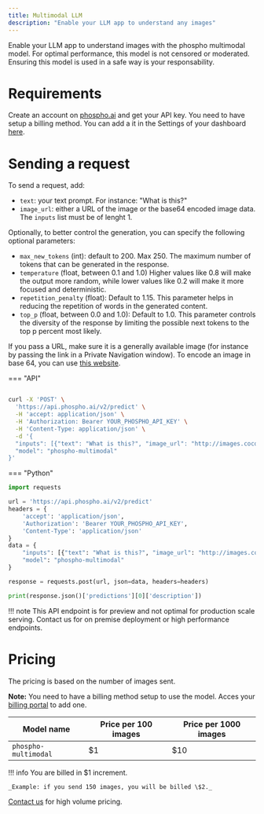 ```yaml
---
title: Multimodal LLM
description: "Enable your LLM app to understand any images"
---
```


Enable your LLM app to understand images with the phospho multimodal model.
For optimal performance, this model is not censored or moderated. Ensuring this model is used in a safe way is your responsability.

# Requirements

Create an account on [phospho.ai](https://platform.phospho.ai) and get your API key.
You need to have setup a billing method. You can add a it in the Settings of your dashboard [here](https://platform.phospho.ai/org/settings/billing).

# Sending a request

To send a request, add:

- `text`: your text prompt. For instance: "What is this?"
- `image_url`: either a URL of the image or the base64 encoded image data.
  The `inputs` list must be of lenght 1.

Optionally, to better control the generation, you can specify the following optional parameters:

- `max_new_tokens` (int): default to 200. Max 250. The maximum number of tokens that can be generated in the response.
- `temperature` (float, between 0.1 and 1.0) Higher values like 0.8 will make the output more random, while lower values like 0.2 will make it more focused and deterministic.
- `repetition_penalty` (float): Default to 1.15. This parameter helps in reducing the repetition of words in the generated content.
- `top_p` (float, between 0.0 and 1.0): Default to 1.0. This parameter controls the diversity of the response by limiting the possible next tokens to the top p percent most likely.

If you pass a URL, make sure it is a generally available image (for instance by passing the link in a Private Navigation window).
To encode an image in base 64, you can use [this website](https://base64.guru/converter/encode/image).

=== "API"

```bash

curl -X 'POST' \
  'https://api.phospho.ai/v2/predict' \
  -H 'accept: application/json' \
  -H 'Authorization: Bearer YOUR_PHOSPHO_API_KEY' \
  -H 'Content-Type: application/json' \
  -d '{
  "inputs": [{"text": "What is this?", "image_url": "http://images.cocodataset.org/val2017/000000039769.jpg"}],
  "model": "phospho-multimodal"
}'
```

=== "Python"

```python
import requests

url = 'https://api.phospho.ai/v2/predict'
headers = {
    'accept': 'application/json',
    'Authorization': 'Bearer YOUR_PHOSPHO_API_KEY',
    'Content-Type': 'application/json'
}
data = {
    "inputs": [{"text": "What is this?", "image_url": "http://images.cocodataset.org/val2017/000000039769.jpg"}],
    "model": "phospho-multimodal"
}

response = requests.post(url, json=data, headers=headers)

print(response.json()['predictions'][0]['description'])

```

!!! note
This API endpoint is for preview and not optimal for production scale serving.
Contact us for on premise deployment or high performance endpoints.

# Pricing

The pricing is based on the number of images sent.

**Note:** You need to have a billing method setup to use the model. Acces your [billing portal](https://platform.phospho.ai/org/settings/billing) to add one.

| Model name           | Price per 100 images | Price per 1000 images |
| -------------------- | -------------------- | --------------------- |
| `phospho-multimodal` | $1                   | $10                   |

!!! info
You are billed in \$1 increment.

    _Example: if you send 150 images, you will be billed \$2._

[Contact us](mailto:contact@phospho.ai) for high volume pricing.
